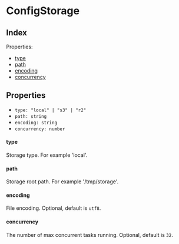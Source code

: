 
# ConfigStorage




## Index



Properties:

- [type](#type)
- [path](#path)
- [encoding](#encoding)
- [concurrency](#concurrency)



## Properties

- `type: "local" | "s3" | "r2"`
- `path: string`
- `encoding: string`
- `concurrency: number`


#### type

Storage type. For example 'local'.






#### path

Storage root path. For example '/tmp/storage'.






#### encoding

File encoding. Optional, default is `utf8`.






#### concurrency

The number of max concurrent tasks running. Optional, default is `32`.





